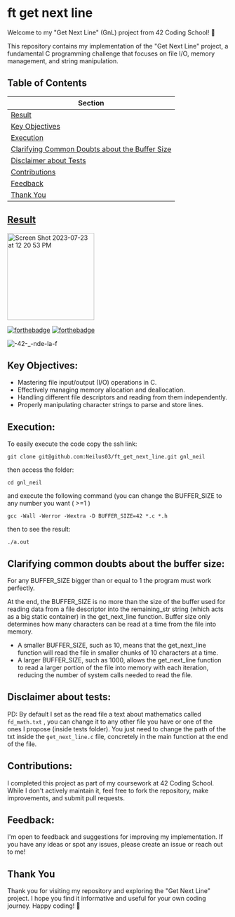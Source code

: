 # ft get next line

Welcome to my "Get Next Line" (GnL) project from 42 Coding School! 🚀

This repository contains my implementation of the "Get Next Line" project, a fundamental C programming challenge that focuses on file I/O, memory management, and string manipulation.

## Table of Contents

| Section                                             |
|-----------------------------------------------------|
| [Result](#result)                                  |
| [Key Objectives](#key-objectives)                  |
| [Execution](#execution)                            |
| [Clarifying Common Doubts about the Buffer Size](#clarifying-common-doubts-about-the-buffer-size)  |
| [Disclaimer about Tests](#disclaimer-about-tests)  |
| [Contributions](#contributions)                    |
| [Feedback](#feedback)                              |
| [Thank You](#thank-you)                            |

## [Result](<img width="198" alt="Screen Shot 2023-07-23 at 12 20 53 PM" src="https://github.com/Neilus03/ft_get_next_line/assets/87651732/857a5cb8-8c63-469b-ab88-c2fcd4b19e30">)
<img width="198" alt="Screen Shot 2023-07-23 at 12 20 53 PM" src="https://github.com/Neilus03/ft_get_next_line/assets/87651732/857a5cb8-8c63-469b-ab88-c2fcd4b19e30">

[![forthebadge](https://forthebadge.com/images/badges/made-with-c.svg)](https://forthebadge.com)
[![forthebadge](https://forthebadge.com/images/badges/built-with-love.svg)](https://forthebadge.com)
 
 
![-42-_-nde-la-f](https://user-images.githubusercontent.com/87651732/235460785-6127a6ab-9f43-4b99-a43e-ea90040dab67.svg)


## Key Objectives:

- Mastering file input/output (I/O) operations in C.
- Effectively managing memory allocation and deallocation.
- Handling different file descriptors and reading from them independently.
- Properly manipulating character strings to parse and store lines.

## Execution:

To easily execute the code copy the ssh link:
```
git clone git@github.com:Neilus03/ft_get_next_line.git gnl_neil
```
then access the folder:
```
cd gnl_neil
```
and execute the following command (you can change the BUFFER_SIZE to any number you want ( >=1 )
```
gcc -Wall -Werror -Wextra -D BUFFER_SIZE=42 *.c *.h
```
then to see the result:
```
./a.out
```
## Clarifying common doubts about the buffer size:

For any BUFFER_SIZE bigger than or equal to 1 the program must work perfectly.

At the end, the BUFFER_SIZE is no more than the size of the buffer used for reading data from a file descriptor into the remaining_str string (which acts as a big static container) in the get_next_line function. Buffer size only determines how many characters can be read at a time from the file into memory.

- A smaller BUFFER_SIZE, such as 10, means that the get_next_line function will read the file in smaller chunks of 10 characters at a time.
- A larger BUFFER_SIZE, such as 1000, allows the get_next_line function to read a larger portion of the file into memory with each iteration, reducing the number of system calls needed to read the file.

## Disclaimer about tests: 

PD: By default I set as the read file a text about mathematics called `fd_math.txt` , you can change it to any other file you have or one of the ones I propose (inside tests folder). You just need to change the path of the txt inside the `get_next_line.c` file, concretely in the main function at the end of the file.

## Contributions:

I completed this project as part of my coursework at 42 Coding School. While I don't actively maintain it, feel free to fork the repository, make improvements, and submit pull requests.

## Feedback:

I'm open to feedback and suggestions for improving my implementation. If you have any ideas or spot any issues, please create an issue or reach out to me!

## Thank You
Thank you for visiting my repository and exploring the "Get Next Line" project. I hope you find it informative and useful for your own coding journey. Happy coding! 🌟
